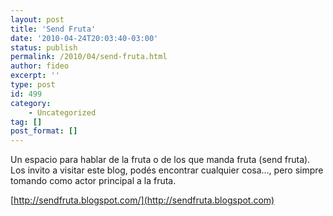 ```yaml
---
layout: post
title: 'Send Fruta'
date: '2010-04-24T20:03:40-03:00'
status: publish
permalink: /2010/04/send-fruta.html
author: fideo
excerpt: ''
type: post
id: 499
category:
    - Uncategorized
tag: []
post_format: []
---
```

Un espacio para hablar de la fruta o de los que manda fruta (send fruta).  
Los invito a visitar este blog, podés encontrar cualquier cosa…, pero simpre tomando como actor principal a la fruta.

[http://sendfruta.blogspot.com/](http://sendfruta.blogspot.com)
